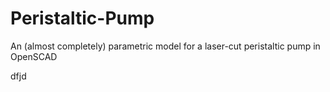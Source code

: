 Peristaltic-Pump
================

An (almost completely) parametric model for a laser-cut peristaltic pump in OpenSCAD

dfjd
